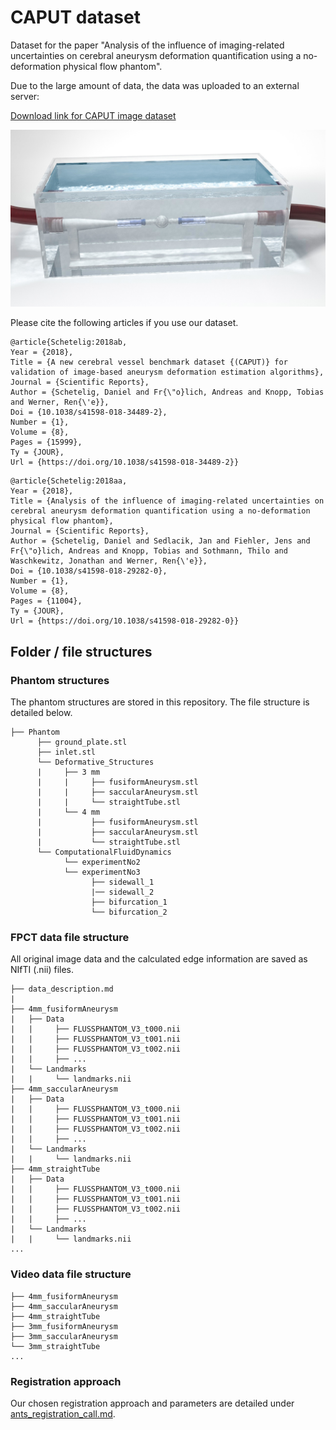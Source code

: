# CAPUT dataset

Dataset for the paper "Analysis of the influence of imaging-related uncertainties on cerebral aneurysm deformation quantification using a no-deformation physical flow phantom".

Due to the large amount of data, the data was uploaded to an external server:

[Download link for CAPUT image dataset](https://icns-nas1.uke.uni-hamburg.de/owncloud/index.php/s/pFIfanHSM47SOyM)

![](image.jpg)

Please cite the following articles if you use our dataset.


```
@article{Schetelig:2018ab,
Year = {2018},
Title = {A new cerebral vessel benchmark dataset {(CAPUT)} for validation of image-based aneurysm deformation estimation algorithms},
Journal = {Scientific Reports},
Author = {Schetelig, Daniel and Fr{\"o}lich, Andreas and Knopp, Tobias and Werner, Ren{\'e}},
Doi = {10.1038/s41598-018-34489-2},
Number = {1},
Volume = {8},
Pages = {15999},
Ty = {JOUR},
Url = {https://doi.org/10.1038/s41598-018-34489-2}}
```

```
@article{Schetelig:2018aa,
Year = {2018},
Title = {Analysis of the influence of imaging-related uncertainties on cerebral aneurysm deformation quantification using a no-deformation physical flow phantom},
Journal = {Scientific Reports},
Author = {Schetelig, Daniel and Sedlacik, Jan and Fiehler, Jens and Fr{\"o}lich, Andreas and Knopp, Tobias and Sothmann, Thilo and Waschkewitz, Jonathan and Werner, Ren{\'e}},
Doi = {10.1038/s41598-018-29282-0},
Number = {1},
Volume = {8},
Pages = {11004},
Ty = {JOUR},
Url = {https://doi.org/10.1038/s41598-018-29282-0}}
```

## Folder / file structures

### Phantom structures

The phantom structures are stored in this repository.
The file structure is detailed below.

```
├── Phantom
      ├── ground_plate.stl
      ├── inlet.stl
      └── Deformative_Structures
      |     ├── 3 mm
      |     |     ├── fusiformAneurysm.stl
      |     |     ├── saccularAneurysm.stl
      |     |     └── straightTube.stl
      |     └── 4 mm
      |           ├── fusiformAneurysm.stl
      |           ├── saccularAneurysm.stl
      |           └── straightTube.stl
      └── ComputationalFluidDynamics
            └── experimentNo2
            └── experimentNo3
                  ├── sidewall_1
                  |── sidewall_2
                  ├── bifurcation_1
                  └── bifurcation_2
```

### FPCT data file structure

All original image data and the calculated edge information are saved as NIfTI (.nii) files.

```
├── data_description.md
|
├── 4mm_fusiformAneurysm
|   ├── Data
|   |     ├── FLUSSPHANTOM_V3_t000.nii
|   |     ├── FLUSSPHANTOM_V3_t001.nii
|   |     ├── FLUSSPHANTOM_V3_t002.nii
|   |     ├── ...
|   └── Landmarks
|   |     └── landmarks.nii
├── 4mm_saccularAneurysm
|   ├── Data
|   |     ├── FLUSSPHANTOM_V3_t000.nii
|   |     ├── FLUSSPHANTOM_V3_t001.nii
|   |     ├── FLUSSPHANTOM_V3_t002.nii
|   |     ├── ...
|   └── Landmarks
|   |     └── landmarks.nii
├── 4mm_straightTube
|   ├── Data
|   |     ├── FLUSSPHANTOM_V3_t000.nii
|   |     ├── FLUSSPHANTOM_V3_t001.nii
|   |     ├── FLUSSPHANTOM_V3_t002.nii
|   |     ├── ...
|   └── Landmarks
|   |     └── landmarks.nii
...
```


### Video data file structure

```
├── 4mm_fusiformAneurysm
├── 4mm_saccularAneurysm
├── 4mm_straightTube
├── 3mm_fusiformAneurysm
├── 3mm_saccularAneurysm
└── 3mm_straightTube
...
```

### Registration approach

Our chosen registration approach and parameters are detailed under [ants_registration_call.md](ants_registration_call.md).
